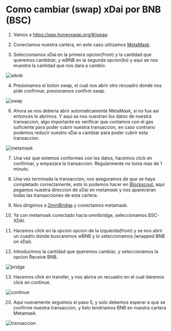 # Como cambiar (swap) xDai por BNB (BSC)

1. Vamos a https://app.honeyswap.org/#/swap


2. Conectamos nuestra cartera, en este caso utilizamos [MetaMask](https://github.com/BlockDevsUnited/l-earn/blob/master/Lessons/Espa%C3%B1ol/Aprende_y_Gana/CryptoCurrencies/Ethereum/LCE1:Introduccion_a_Ethereum.md#Usando-Metamask).


3. Seleccionamos xDai en la primera opcion(from) y la cantidad que queremos cambbiar, y wBNB en la segunda opcion(to) y aqui se nos muestra la cantidad que nos dara a cambio.


![wbnb](https://www.xdaichain.com/~/files/v0/b/gitbook-28427.appspot.com/o/assets%2F-Lpi9AHj62wscNlQjI-l%2F-MYLHdk7kN9d5hFVZfH4%2F-MYLjSRzATvA805ZeVHG%2Fhs1.png?alt=media&token=0ea4e5e7-3944-47e3-95df-1af57020978c)


4. Presionamos el boton swap, el cual nos abrir otro recuadro donde nos pide confirmar, presionamos confirm swap.


![swap](https://www.xdaichain.com/~/files/v0/b/gitbook-28427.appspot.com/o/assets%2F-Lpi9AHj62wscNlQjI-l%2F-MYLHdk7kN9d5hFVZfH4%2F-MYLjb1xEQ0EmjivbgGH%2Fhs-3.png?alt=media&token=99c83a7e-141c-447e-bfa6-2219543aabd9)


6. Ahora se nos deberia abrir automaticamente MetaMask, si no fue asi entonces lo abrimos. Y aqui se nos nuestran los datos de nuestra transaccion, algo importante es verificar que contamos con el gas suficiente para poder cubrir nuestra transaccion, en caso contrario podemos reducir nuestro xDai a cambiar para poder cubrir esta transaccion.


![metamask](https://www.xdaichain.com/~/files/v0/b/gitbook-28427.appspot.com/o/assets%2F-Lpi9AHj62wscNlQjI-l%2F-MYLHdk7kN9d5hFVZfH4%2F-MYLjfXe3AXHH0OfuxGe%2Fhs-4.png?alt=media&token=93e8324a-b37f-40ca-aa63-e195bc69cdae)


7. Una vez que estemos conformes con los datos, hacemos click en confirmar, y empezara la transaccion. Regularmente no toma mas de 1 minuto.


8. Una vez terminada la transaccion, nos aseguramos de que se haya completado correctamente, esto lo podemos hacer en [Blockscout](https://blockscout.com/xdai/mainnet/), aqui pegamos nuestra direccion de xDai en metamask y nos apareceran todas las transacciones de esta cartera.


9. Nos dirigimos a [OmniBridge](https://omni.xdaichain.com/bridge) y conectamos metamask.


10. Ya con metamask conectado hacia omnibridge, seleccionamos BSC-XDAI.


11. Hacemos click en la opcion opcion de la izquierda(from) y se nos abrir un cuadro donde buscaremos wBNB y lo seleccionamos (wrapped BNB on xDai).


12. Introducimos la cantidad que queremos cambiar, y seleccionamos la opcion Receive BNB.


![bridge](https://www.xdaichain.com/~/files/v0/b/gitbook-28427.appspot.com/o/assets%2F-Lpi9AHj62wscNlQjI-l%2F-MYLHdk7kN9d5hFVZfH4%2F-MYLjx-zs5MjOGbDexpW%2Fb1.png?alt=media&token=eb0da7a0-774c-4480-9f0c-a0957f60ea54)


13. Hacemos click en transfer, y nos abrira un recuadro en el cual daremos click en continue.


![continue](https://www.xdaichain.com/~/files/v0/b/gitbook-28427.appspot.com/o/assets%2F-Lpi9AHj62wscNlQjI-l%2F-MYLHdk7kN9d5hFVZfH4%2F-MYLk8dBEE5XBqZlVj_3%2Fb2-a.png?alt=media&token=d9984fdb-8d38-4df4-8d73-afc4d1f4b0c9)


20. Aqui nuevamente seguimos el paso 5, y solo debemos esperar a que se confirme nuestra transaccion, y listo tendriamos BNB en nuestra cartera Metamask.


![transaccion](https://www.xdaichain.com/~/files/v0/b/gitbook-28427.appspot.com/o/assets%2F-Lpi9AHj62wscNlQjI-l%2F-MYLHdk7kN9d5hFVZfH4%2F-MYLkKPJwJnfTuoPsy7K%2Falm-1.png?alt=media&token=7725737b-bf0f-42c9-9825-13b56eab5d04)
